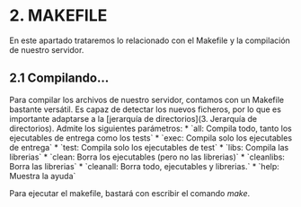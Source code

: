<h1>2. MAKEFILE</h1>
En este apartado trataremos lo relacionado con el Makefile y la compilación de nuestro servidor.

<h2>2.1 Compilando...</h2>
Para compilar los archivos de nuestro servidor, contamos con un Makefile bastante versátil. Es capaz de detectar los nuevos ficheros, por lo que es importante adaptarse a la [jerarquía de directorios](3. Jerarquía de directorios). Admite los siguientes parámetros:
*  `all: Compila todo, tanto los ejecutables de entrega como los tests`
*  `exec: Compila solo los ejecutables de entrega`
*  `test: Compila solo los ejecutables de test`
*  `libs: Compila las librerias`
*  `clean: Borra los ejecutables (pero no las librerias)`
*  `cleanlibs: Borra las librerias`
*  `cleanall: Borra todo, ejecutables y librerias.`
*  `help: Muestra la ayuda`

Para ejecutar el makefile, bastará con escribir el comando *make*.